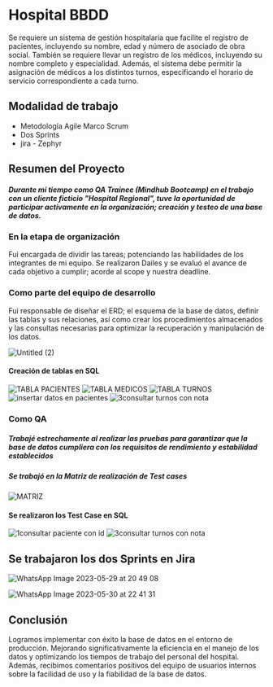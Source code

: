 # Hospital BBDD
Se requiere un sistema de gestión hospitalaria que facilite el registro de pacientes, incluyendo su nombre, edad y número de asociado de obra social. También se requiere llevar un registro de los médicos, incluyendo su nombre completo y especialidad. Además, el sistema debe permitir la asignación de médicos a los distintos turnos, especificando el horario de servicio correspondiente a cada turno.

## Modalidad de trabajo
- Metodología Agile Marco Scrum
- Dos Sprints
- jira - Zephyr

## Resumen del Proyecto

##### Durante mi tiempo como QA Trainee (Mindhub Bootcamp) en el trabajo con un cliente ficticio "Hospital Regional", tuve la oportunidad de participar activamente en la organización; creación y testeo de una base de datos.

### En la etapa de organización
Fui encargada de dividir las tareas; potenciando las habilidades de los integrantes de mi equipo. Se realizaron Dailes y se evaluó el avance de cada objetivo a cumplir; acorde al scope y nuestra deadline.

### Como parte del equipo de desarrollo
Fui responsable de diseñar el ERD; el esquema de la base de datos, definir las tablas y sus relaciones, así como crear los procedimientos almacenados y las consultas necesarias para optimizar la recuperación y manipulación de los datos. 

![Untitled (2)](https://github.com/MinaPisarello/HospitalBBDD/assets/106481489/06975c69-a3ad-44c0-9ae9-a35557aa28aa)


#### Creación de tablas en SQL
![TABLA PACIENTES](https://github.com/MinaPisarello/HospitalBBDD/assets/106481489/6d4ec4fa-1e2b-418e-b7d7-3be2bcd21647)
![TABLA MEDICOS](https://github.com/MinaPisarello/HospitalBBDD/assets/106481489/ce1a0a94-b49c-49e4-8179-5b30c7ffa5b5)
![TABLA TURNOS](https://github.com/MinaPisarello/HospitalBBDD/assets/106481489/f100d7f2-f0df-4fe8-b84a-5a79f10f68b7)
![insertar datos en pacientes](https://github.com/MinaPisarello/HospitalBBDD/assets/106481489/1bcdbe5d-0b8e-4b4f-8bd6-32b69985086d)
![3consultar turnos con nota](https://github.com/MinaPisarello/HospitalBBDD/assets/106481489/ec7a3fa1-bc50-4645-9105-b888a1a7e9c4)

### Como QA 
##### Trabajé estrechamente al realizar las pruebas para garantizar que la base de datos cumpliera con los requisitos de rendimiento y estabilidad establecidos

##### Se trabajó en la Matriz de realización de Test cases
![MATRIZ](https://github.com/MinaPisarello/HospitalBBDD/assets/106481489/89d4af5d-f610-4ed2-a55f-eb0512d07d64)

#### Se realizaron los Test Case en SQL

![1consultar paciente con id](https://github.com/MinaPisarello/HospitalBBDD/assets/106481489/0b2f9d68-9a5e-45dd-8854-df0221dad49d)
![3consultar turnos con nota](https://github.com/MinaPisarello/HospitalBBDD/assets/106481489/f8b2b963-ccf1-4e86-ae49-8ed40e592630)

## Se trabajaron los dos Sprints en Jira 

![WhatsApp Image 2023-05-29 at 20 49 08](https://github.com/MinaPisarello/HospitalBBDD/assets/106481489/4abf990f-57b4-4fda-a60c-189dd417e848)

![WhatsApp Image 2023-05-30 at 22 41 31](https://github.com/MinaPisarello/HospitalBBDD/assets/106481489/92b1a3b0-dc4c-40ec-b40f-60b78cf8349c)




## Conclusión
Logramos implementar con éxito la base de datos en el entorno de producción. Mejorando significativamente la eficiencia en el manejo de los datos y optimizando los tiempos de trabajo del personal del hospital. Además, recibimos comentarios positivos del equipo de usuarios internos sobre la facilidad de uso y la fiabilidad de la base de datos.








